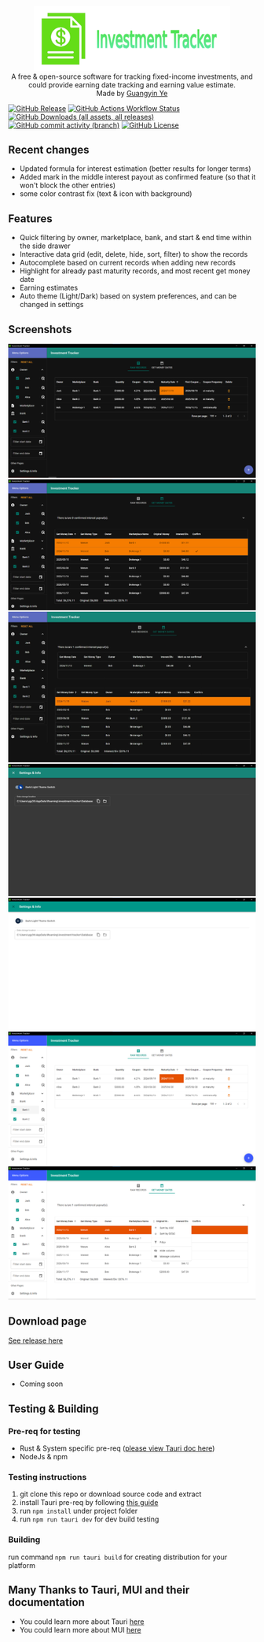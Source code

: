 <p align="center">
<img alt='Investment Tracker Logo' width="400"  src='./public/logo.webp'/>
<br/>
<span>A free & open-source software for tracking fixed-income investments, and could provide earning date tracking and earning value estimate.</span>
<br/>
<span>Made by <a href="https://github.com/BenjaminYe36">Guangyin Ye</a></span>
</p>

[comment]: <> (The start of badges part)
[![GitHub Release](https://img.shields.io/github/v/release/benjaminye36/investment-tracker?logo=github)](https://github.com/BenjaminYe36/investment-tracker/releases/latest)
[![GitHub Actions Workflow Status](https://img.shields.io/github/actions/workflow/status/benjaminye36/investment-tracker/.github%2Fworkflows%2Fbuild-on-3-platforms.yml?logo=Tauri&label=Build%20on%203%20platforms)](https://github.com/BenjaminYe36/investment-tracker/actions/workflows/build-on-3-platforms.yml)
[![GitHub Downloads (all assets, all releases)](https://img.shields.io/github/downloads/benjaminye36/investment-tracker/total)](https://github.com/BenjaminYe36/investment-tracker/releases)
[![GitHub commit activity (branch)](https://img.shields.io/github/commit-activity/t/benjaminye36/investment-tracker/main)](https://github.com/BenjaminYe36/investment-tracker/commits/main/)
[![GitHub License](https://img.shields.io/github/license/benjaminye36/investment-tracker)](https://github.com/BenjaminYe36/investment-tracker/blob/main/LICENSE)

## Recent changes
- Updated formula for interest estimation (better results for longer terms)
- Added mark in the middle interest payout as confirmed feature (so that it won't block the other entries)
- some color contrast fix (text & icon with background)

## Features
- Quick filtering by owner, marketplace, bank, and start & end time within the side drawer
- Interactive data grid (edit, delete, hide, sort, filter) to show the records
- Autocomplete based on current records when adding new records
- Highlight for already past maturity records, and most recent get money date
- Earning estimates
- Auto theme (Light/Dark) based on system preferences, and can be changed in settings

## Screenshots
<p align="left">
  <img alt='Investment Tracker Screenshot d1' src='./public/investment-tracker-d-1.png'/>
  <img alt='Investment Tracker Screenshot d2' src='./public/investment-tracker-d-2.png'/>
  <img alt='Investment Tracker Screenshot d3' src='./public/investment-tracker-d-3.jpeg'/>
  <img alt='Investment Tracker Screenshot d4' src='./public/investment-tracker-d-4.png'/>
  <img alt='Investment Tracker Screenshot l1' src='./public/investment-tracker-l-1.png'/>
  <img alt='Investment Tracker Screenshot l1' src='./public/investment-tracker-l-2.png'/>
  <img alt='Investment Tracker Screenshot 13' src='./public/investment-tracker-l-3.png'/>
</p>

## Download page
[See release here](https://github.com/BenjaminYe36/investment-tracker/releases)

## User Guide
- Coming soon

## Testing & Building
### Pre-req for testing

- Rust & System specific pre-req ([please view Tauri doc here](https://tauri.app/v1/guides/getting-started/prerequisites))
- NodeJs & npm

### Testing instructions
1. git clone this repo or download source code and extract
2. install Tauri pre-req by following [this guide](https://tauri.app/v1/guides/getting-started/prerequisites)
3. run `npm install` under project folder
4. run `npm run tauri dev` for dev build testing

### Building
run command `npm run tauri build` for creating distribution for your platform

## Many Thanks to Tauri, MUI and their documentation

- You could learn more about Tauri [here](https://tauri.app/)
- You could learn more about MUI [here](https://mui.com/)
